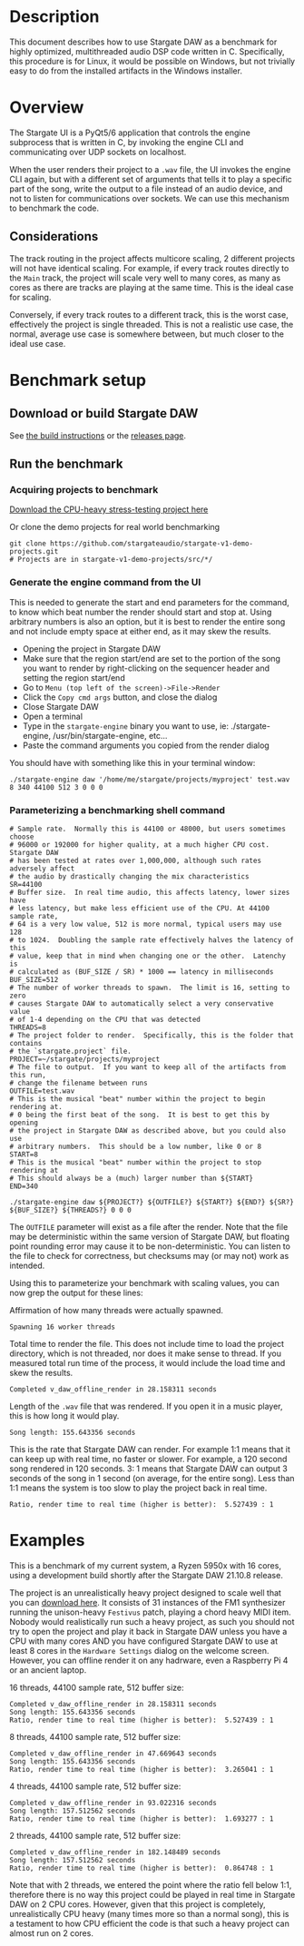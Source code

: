 # Description
This document describes how to use Stargate DAW as a benchmark for highly
optimized, multithreaded audio DSP code written in C.  Specifically, this
procedure is for Linux, it would be possible on Windows, but not trivially
easy to do from the installed artifacts in the Windows installer.

# Overview
The Stargate UI is a PyQt5/6 application that controls the engine subprocess
that is written in C, by invoking the engine CLI and communicating over UDP
sockets on localhost.

When the user renders their project to a `.wav` file, the UI invokes the engine
CLI again, but with a different set of arguments that tells it to play a
specific part of the song, write the output to a file instead of an audio
device, and not to listen for communications over sockets.  We can use this
mechanism to benchmark the code.

## Considerations
The track routing in the project affects multicore scaling, 2 different
projects will not have identical scaling.  For example, if every track routes
directly to the `Main` track, the project will scale very well to many cores,
as many as cores as there are tracks are playing at the same time.  This is the
ideal case for scaling.

Conversely, if every track routes to a different track, this is the worst case,
effectively the project is single threaded.  This is not a realistic use case,
the normal, average use case is somewhere between, but much closer to the ideal
use case.

# Benchmark setup
## Download or build Stargate DAW
See [the build instructions](./building.md) or the
[releases page](https://github.com/stargateaudio/stargate/releases).

## Run the benchmark
### Acquiring projects to benchmark
[Download the CPU-heavy stress-testing project here](./benchmark-project.zip)

Or clone the demo projects for real world benchmarking
```
git clone https://github.com/stargateaudio/stargate-v1-demo-projects.git
# Projects are in stargate-v1-demo-projects/src/*/
```

### Generate the engine command from the UI
This is needed to generate the start and end parameters for the command, to
know which beat number the render should start and stop at.  Using arbitrary
numbers is also an option, but it is best to render the entire song and not
include empty space at either end, as it may skew the results.

* Opening the project in Stargate DAW
* Make sure that the region start/end are set to the portion of the song
  you want to render by right-clicking on the sequencer header and setting
  the region start/end
* Go to `Menu (top left of the screen)->File->Render`
* Click the `Copy cmd args` button, and close the dialog
* Close Stargate DAW
* Open a terminal
* Type in the `stargate-engine` binary you want to use, ie: ./stargate-engine,
  /usr/bin/stargate-engine, etc...
* Paste the command arguments you copied from the render dialog

You should have with something like this in your terminal window:
```
./stargate-engine daw '/home/me/stargate/projects/myproject' test.wav 8 340 44100 512 3 0 0 0
```

### Parameterizing a benchmarking shell command

```shell
# Sample rate.  Normally this is 44100 or 48000, but users sometimes choose
# 96000 or 192000 for higher quality, at a much higher CPU cost.  Stargate DAW
# has been tested at rates over 1,000,000, although such rates adversely affect
# the audio by drastically changing the mix characteristics
SR=44100
# Buffer size.  In real time audio, this affects latency, lower sizes have
# less latency, but make less efficient use of the CPU. At 44100 sample rate,
# 64 is a very low value, 512 is more normal, typical users may use 128
# to 1024.  Doubling the sample rate effectively halves the latency of this
# value, keep that in mind when changing one or the other.  Latenchy is
# calculated as (BUF_SIZE / SR) * 1000 == latency in milliseconds
BUF_SIZE=512
# The number of worker threads to spawn.  The limit is 16, setting to zero
# causes Stargate DAW to automatically select a very conservative value
# of 1-4 depending on the CPU that was detected
THREADS=8
# The project folder to render.  Specifically, this is the folder that contains
# the `stargate.project` file.
PROJECT=~/stargate/projects/myproject
# The file to output.  If you want to keep all of the artifacts from this run,
# change the filename between runs
OUTFILE=test.wav
# This is the musical "beat" number within the project to begin rendering at.
# 0 being the first beat of the song.  It is best to get this by opening
# the project in Stargate DAW as described above, but you could also use
# arbitrary numbers.  This should be a low number, like 0 or 8
START=8
# This is the musical "beat" number within the project to stop rendering at
# This should always be a (much) larger number than ${START}
END=340

./stargate-engine daw ${PROJECT?} ${OUTFILE?} ${START?} ${END?} ${SR?} ${BUF_SIZE?} ${THREADS?} 0 0 0
```

The `OUTFILE` parameter will exist as a file after the render.  Note that the
file may be deterministic within the same version of Stargate DAW, but floating
point rounding error may cause it to be non-deterministic.  You can listen to
the file to check for correctness, but checksums may (or may not) work as
intended.

Using this to parameterize your benchmark with scaling values, you can now
grep the output for these lines:

Affirmation of how many threads were actually spawned.
```
Spawning 16 worker threads
```

Total time to render the file.  This does not include time to load the
project directory, which is not threaded, nor does it make sense to thread.
If you measured total run time of the process, it would include the load
time and skew the results.
```
Completed v_daw_offline_render in 28.158311 seconds
```

Length of the `.wav` file that was rendered.  If you open it in a music player,
this is how long it would play.
```
Song length: 155.643356 seconds
```

This is the rate that Stargate DAW can render.  For example 1:1 means that it
can keep up with real time, no faster or slower.  For example, a 120 second
song rendered in 120 seconds.  3: 1 means that Stargate DAW can output 3
seconds of the song in 1 second (on average, for the entire song).  Less than
1:1 means the system is too slow to play the project back in real time.
```
Ratio, render time to real time (higher is better):  5.527439 : 1
```

# Examples
This is a benchmark of my current system, a Ryzen 5950x with 16 cores, using
a development build shortly after the Stargate DAW 21.10.8 release.

The project is an unrealistically heavy project designed to scale well that you
can [download here](./benchmark-project.zip).  It consists of 31 instances of
the FM1 synthesizer running the unison-heavy `Festivus` patch, playing a chord
heavy MIDI item.  Nobody would realistically run such a heavy project, as such
you should not try to open the project and play it back in Stargate DAW unless
you have a CPU with many cores AND you have configured Stargate DAW to use at
least 8 cores in the `Hardware Settings` dialog on the welcome screen.
However, you can offline render it on any hadrware, even a Raspberry Pi 4 or an
ancient laptop.

16 threads, 44100 sample rate, 512 buffer size:
```
Completed v_daw_offline_render in 28.158311 seconds
Song length: 155.643356 seconds
Ratio, render time to real time (higher is better):  5.527439 : 1
```

8 threads, 44100 sample rate, 512 buffer size:
```
Completed v_daw_offline_render in 47.669643 seconds
Song length: 155.643356 seconds
Ratio, render time to real time (higher is better):  3.265041 : 1
```

4 threads, 44100 sample rate, 512 buffer size:
```
Completed v_daw_offline_render in 93.022316 seconds
Song length: 157.512562 seconds
Ratio, render time to real time (higher is better):  1.693277 : 1
```

2 threads, 44100 sample rate, 512 buffer size:
```
Completed v_daw_offline_render in 182.148489 seconds
Song length: 157.512562 seconds
Ratio, render time to real time (higher is better):  0.864748 : 1
```

Note that with 2 threads, we entered the point where the ratio fell below 1:1,
therefore there is no way this project could be played in real time in Stargate
DAW on 2 CPU cores.  However, given that this project is completely,
unrealistically CPU heavy (many times more so than a normal song), this is a
testament to how CPU efficient the code is that such a heavy project can almost
run on 2 cores.


